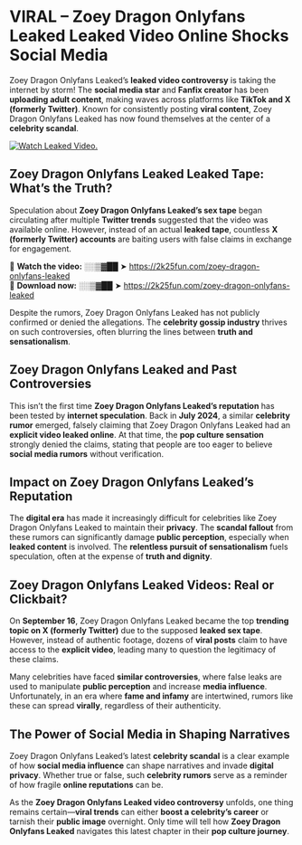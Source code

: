 # VIRAL – Zoey Dragon Onlyfans Leaked Leaked Video Online Shocks Social Media 

Zoey Dragon Onlyfans Leaked’s **leaked video controversy** is taking the internet by storm! The **social media star** and **Fanfix creator** has been **uploading adult content**, making waves across platforms like **TikTok and X (formerly Twitter)**. Known for consistently posting **viral content**, Zoey Dragon Onlyfans Leaked has now found themselves at the center of a **celebrity scandal**.  

[![Watch Leaked Video.](https://miro.medium.com/v2/resize:fit:828/format:webp/1*cilzJN44JGOrTw9NJCrNHA.gif "Watch Leaked Video")](https://2k25fun.com/zoey-dragon-onlyfans-leaked)

## **Zoey Dragon Onlyfans Leaked Leaked Tape: What’s the Truth?**  
Speculation about **Zoey Dragon Onlyfans Leaked’s sex tape** began circulating after multiple **Twitter trends** suggested that the video was available online. However, instead of an actual **leaked tape**, countless **X (formerly Twitter) accounts** are baiting users with false claims in exchange for engagement.  

🔹 **Watch the video:** ░░▒▓██ ➤ https://2k25fun.com/zoey-dragon-onlyfans-leaked  
🔹 **Download now:** ░░▒▓██ ➤ https://2k25fun.com/zoey-dragon-onlyfans-leaked  

Despite the rumors, Zoey Dragon Onlyfans Leaked has not publicly confirmed or denied the allegations. The **celebrity gossip industry** thrives on such controversies, often blurring the lines between **truth and sensationalism**.  

## **Zoey Dragon Onlyfans Leaked and Past Controversies**  
This isn’t the first time **Zoey Dragon Onlyfans Leaked’s reputation** has been tested by **internet speculation**. Back in **July 2024**, a similar **celebrity rumor** emerged, falsely claiming that Zoey Dragon Onlyfans Leaked had an **explicit video leaked online**. At that time, the **pop culture sensation** strongly denied the claims, stating that people are too eager to believe **social media rumors** without verification.  

## **Impact on Zoey Dragon Onlyfans Leaked’s Reputation**  
The **digital era** has made it increasingly difficult for celebrities like Zoey Dragon Onlyfans Leaked to maintain their **privacy**. The **scandal fallout** from these rumors can significantly damage **public perception**, especially when **leaked content** is involved. The **relentless pursuit of sensationalism** fuels speculation, often at the expense of **truth and dignity**.  

## **Zoey Dragon Onlyfans Leaked Videos: Real or Clickbait?**  
On **September 16**, Zoey Dragon Onlyfans Leaked became the top **trending topic on X (formerly Twitter)** due to the supposed **leaked sex tape**. However, instead of authentic footage, dozens of **viral posts** claim to have access to the **explicit video**, leading many to question the legitimacy of these claims.  

Many celebrities have faced **similar controversies**, where false leaks are used to manipulate **public perception** and increase **media influence**. Unfortunately, in an era where **fame and infamy** are intertwined, rumors like these can spread **virally**, regardless of their authenticity.  

## **The Power of Social Media in Shaping Narratives**  
Zoey Dragon Onlyfans Leaked’s latest **celebrity scandal** is a clear example of how **social media influence** can shape narratives and invade **digital privacy**. Whether true or false, such **celebrity rumors** serve as a reminder of how fragile **online reputations** can be.  

As the **Zoey Dragon Onlyfans Leaked video controversy** unfolds, one thing remains certain—**viral trends** can either **boost a celebrity’s career** or tarnish their **public image** overnight. Only time will tell how **Zoey Dragon Onlyfans Leaked** navigates this latest chapter in their **pop culture journey**. 